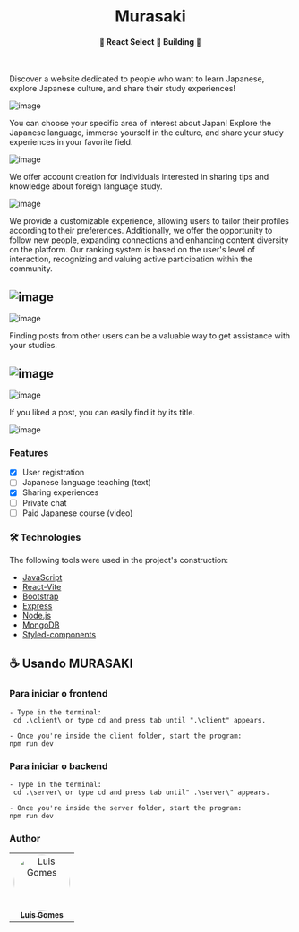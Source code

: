 <h1 align="center">Murasaki 

<h4 align="center"> 
	🚧  React Select 🚀 Building  🚧
</h4></h1>
<br >

Discover a website dedicated to people who want to learn Japanese, explore Japanese culture, and share their study experiences!

![image](https://github.com/luisgomes2002/Japanese-site/assets/85139913/4a7852a2-9494-4145-a8a0-9d0c553df824)

You can choose your specific area of interest about Japan! Explore the Japanese language, immerse yourself in the culture, and share your study experiences in your favorite field.

![image](https://github.com/luisgomes2002/Japanese-site/assets/85139913/c9ac7d4d-a200-4a62-9560-54b0d25a1891)

We offer account creation for individuals interested in sharing tips and knowledge about foreign language study.

![image](https://github.com/luisgomes2002/Japanese-site/assets/85139913/9626886e-6f83-496a-94ab-138f1bc1011d)

We provide a customizable experience, allowing users to tailor their profiles according to their preferences. Additionally, we offer the opportunity to follow new people, expanding connections and enhancing content diversity on the platform. Our ranking system is based on the user's level of interaction, recognizing and valuing active participation within the community.

![image](https://github.com/luisgomes2002/Japanese-site/assets/85139913/6b446287-9a20-4cd4-ad58-6087a12c5b3a)
-
![image](https://github.com/luisgomes2002/Japanese-site/assets/85139913/af7ad272-516c-41d1-9971-ffe2ad726625)

Finding posts from other users can be a valuable way to get assistance with your studies.

![image](https://github.com/luisgomes2002/Japanese-site/assets/85139913/6c0c4cd0-3322-47ff-86bc-4dd5864ceb8a)
-
![image](https://github.com/luisgomes2002/Japanese-site/assets/85139913/2ecf5bbb-ede8-4134-997a-15dfe02050e8)

If you liked a post, you can easily find it by its title.

![image](https://github.com/luisgomes2002/Japanese-site/assets/85139913/3ca69a53-b879-4c79-9f7d-a6436227196f)




### Features

- [x] User registration
- [ ] Japanese language teaching (text)
- [x] Sharing experiences
- [ ] Private chat
- [ ] Paid Japanese course (video)

### 🛠 Technologies

The following tools were used in the project's construction:

- [JavaScript](https://developer.mozilla.org/en-US/docs/Web/JavaScript)
- [React-Vite](https://vitejs.dev/guide/)
- [Bootstrap](https://react-bootstrap.github.io/)
- [Express](https://expressjs.com/pt-br/)
- [Node.js](https://nodejs.org/en/)
- [MongoDB](https://www.mongodb.com/)
- [Styled-components](https://styled-components.com/)

## ☕ Usando MURASAKI
### Para iniciar o frontend

```
- Type in the terminal:
 cd .\client\ or type cd and press tab until ".\client" appears.

- Once you're inside the client folder, start the program:
npm run dev 
```

### Para iniciar o backend

```
- Type in the terminal:
 cd .\server\ or type cd and press tab until" .\server\" appears.

- Once you're inside the server folder, start the program:
npm run dev 
```

### Author

<table>
  <tr>
    <td align="center"><a href="https://github.com/luisgomes2002"><img style="border-radius: 50%;" src="https://avatars.githubusercontent.com/u/85139913?s=400&u=dfb331bb748127e09f58bc7031faf0378984203e&v=4" width="100px;" alt="Luis Gomes"/><br /><sub><b>Luis Gomes</b></sub></a><br /></td>

</table>
